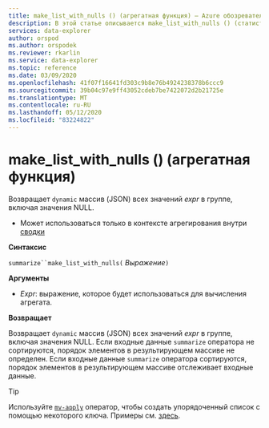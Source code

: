```yaml
---
title: make_list_with_nulls () (агрегатная функция) — Azure обозреватель данных | Документация Майкрософт
description: В этой статье описывается make_list_with_nulls () (статистическая функция) в обозреватель данных Azure.
services: data-explorer
author: orspod
ms.author: orspodek
ms.reviewer: rkarlin
ms.service: data-explorer
ms.topic: reference
ms.date: 03/09/2020
ms.openlocfilehash: 41f07f16641fd303c9b8e76b4924238378b6ccc9
ms.sourcegitcommit: 39b04c97e9ff43052cdeb7be7422072d2b21725e
ms.translationtype: MT
ms.contentlocale: ru-RU
ms.lasthandoff: 05/12/2020
ms.locfileid: "83224822"
---
```

# <a name="make_list_with_nulls-aggregation-function"></a>make_list_with_nulls () (агрегатная функция)

Возвращает `dynamic` массив (JSON) всех значений *expr* в группе, включая значения NULL.

* Может использоваться только в контексте агрегирования внутри [сводки](summarizeoperator.md)

**Синтаксис**

`summarize``make_list_with_nulls(` *Выражение*`)`

**Аргументы**

* *Expr*: выражение, которое будет использоваться для вычисления агрегата.

**Возвращает**

Возвращает `dynamic` массив (JSON) всех значений *expr* в группе, включая значения NULL.
Если входные данные `summarize` оператора не сортируются, порядок элементов в результирующем массиве не определен.
Если входные данные `summarize` оператора сортируются, порядок элементов в результирующем массиве отслеживает входные данные.

> [!TIP]
> Используйте [`mv-apply`](./mv-applyoperator.md) оператор, чтобы создать упорядоченный список с помощью некоторого ключа. Примеры см. [здесь](./mv-applyoperator.md#using-the-mv-apply-operator-to-sort-the-output-of-makelist-aggregate-by-some-key).
